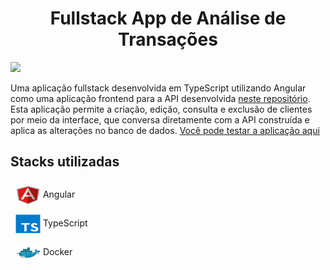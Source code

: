 <h1 align="center"> Fullstack App de Análise de Transações </h1>

<p align="">
  <img src="http://img.shields.io/static/v1?label=STATUS&message=DEPLOYED&color=GREEN&style=for-the-badge"/>
</p>
<p>
Uma aplicação fullstack desenvolvida em TypeScript utilizando Angular como uma aplicação frontend para a API desenvolvida <a href="https://github.com/ricardobohadana/dotnetcoreclientesapi">neste repositório</a>. Esta aplicação permite a criação, edição, consulta e exclusão de clientes por meio da interface, que conversa diretamente com a API construída e aplica as alterações no banco de dados. <a href="https://clientesweb.up.railway.app/">Você pode testar a aplicação aqui </a>
</p>

## Stacks utilizadas

<div style="padding: 0.5rem">
    <img align="center" height="30" width="40" src="https://raw.githubusercontent.com/devicons/devicon/1119b9f84c0290e0f0b38982099a2bd027a48bf1/icons/angularjs/angularjs-original.svg">
    Angular
</div>
<div style="padding: 0.5rem">
    <img align="center" height="30" width="40" src="https://raw.githubusercontent.com/devicons/devicon/1119b9f84c0290e0f0b38982099a2bd027a48bf1/icons/typescript/typescript-original.svg">
  TypeScript
</div>
<div style="padding: 0.5rem">
    <img align="center" height="30" width="40" src="https://raw.githubusercontent.com/devicons/devicon/1119b9f84c0290e0f0b38982099a2bd027a48bf1/icons/docker/docker-original.svg">
  Docker
</div>
